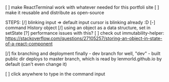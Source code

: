 [ ] make ReactTerminal work with whatever needed for this portfoli site
[ ] make it reusable and distribute as open-source

STEPS:
[/] blinking input	=> default input cursor is blinking already :D
[-] command History object
	[/] using an object as a data structure, set in setState
	[?] performance issues with this? 
	[ ] check out immutability-helper: https://stackoverflow.com/questions/27105257/storing-an-object-in-state-of-a-react-component

[/] fix branching and deployment finally
	- dev branch for well, "dev"
	- built public dir deploys to master branch, 
	which is read by lenmorld.github.io by default (can't even change it)

[ ] click anywhere to type in the command input